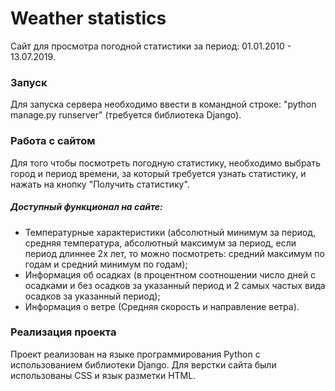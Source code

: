 **Weather statistics** 
=====================
Сайт для просмотра погодной статистики за период: 01.01.2010 - 13.07.2019.
### Запуск
Для запуска сервера необходимо ввести в командной строке: "python manage.py runserver" (требуется библиотека Django).
### Работа с сайтом
Для того чтобы посмотреть погодную статистику, необходимо выбрать город и период времени, за который требуется узнать статистику, и нажать на кнопку "Получить статистику".
##### Доступный функционал на сайте:
* Температурные характеристики (абсолютный минимум за период, средняя температура,  абсолютный максимум за период, если период длиннее 2х лет, то можно посмотреть: средний максимум по годам и средний минимум по годам);
* Информация об осадках (в процентном соотношении число дней с осадками и без осадков за указанный период и 2 самых частых вида осадков за указанный период);
* Информация о ветре (Средняя скорость и направление ветра).
### Реализация проекта
Проект реализован на языке программирования Python с использованием библиотеки Django. Для верстки сайта были использованы CSS и язык разметки HTML.

